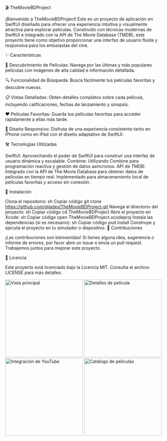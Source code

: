 🎬 TheMovieBDProject

¡Bienvenido a TheMovieBDProject! Este es un proyecto de aplicación en SwiftUI diseñado para ofrecer una experiencia intuitiva y visualmente atractiva para explorar películas. Construido con técnicas modernas de SwiftUI e integrado con la API de The Movie Database (TMDB), este proyecto tiene como objetivo proporcionar una interfaz de usuario fluida y responsiva para los entusiastas del cine.

✨ Características

🌟 Descubrimiento de Películas: Navega por las últimas y más populares películas con imágenes de alta calidad e información detallada.

🔍 Funcionalidad de Búsqueda: Busca fácilmente tus películas favoritas y descubre nuevas.

📋 Vistas Detalladas: Obtén detalles completos sobre cada película, incluyendo calificaciones, fechas de lanzamiento y sinopsis.

❤️ Películas Favoritas: Guarda tus películas favoritas para acceder rápidamente a ellas más tarde.

📱 Diseño Responsivo: Disfruta de una experiencia consistente tanto en iPhone como en iPad con el diseño adaptativo de SwiftUI.


🛠️ Tecnologías Utilizadas

SwiftUI: Aprovechando el poder de SwiftUI para construir una interfaz de usuario dinámica y escalable.
Combine: Utilizando Combine para programación reactiva y gestión de datos asíncronos.
API de TMDB: Integrado con la API de The Movie Database para obtener datos de películas en tiempo real.
Implementado para almacenamiento local de películas favoritas y acceso sin conexión.

🚀 Instalación

Clona el repositorio:
sh
Copiar código
git clone https://github.com/gliadev/TheMovieBDProject.git
Navega al directorio del proyecto:
sh
Copiar código
cd TheMovieBDProject
Abre el proyecto en Xcode:
sh
Copiar código
open TheMovieBDProject.xcodeproj
Instala las dependencias (si es necesario):
sh
Copiar código
pod install
Construye y ejecuta el proyecto en tu simulador o dispositivo.
🤝 Contribuciones

¡Las contribuciones son bienvenidas! Si tienes alguna idea, sugerencia o informe de errores, por favor abre un issue o envía un pull request. Trabajemos juntos para mejorar este proyecto.

📄 Licencia

Este proyecto está licenciado bajo la Licencia MIT. Consulta el archivo LICENSE para más detalles.





<img src="https://github.com/gliadev/TheMovieBDProject/assets/78279221/132acd19-b05e-43a0-abfc-55bc214e17d0" width="250" alt="Vista principal">

<img src="https://github.com/gliadev/TheMovieBDProject/assets/78279221/0008201f-cb4a-4d27-9d5a-62ab456a85b0" width="250" alt="Detalles de película">

<img src="https://github.com/gliadev/TheMovieBDProject/assets/78279221/ede46ddc-15db-45e4-9335-e79aeeb602c8" width="250" alt="Integración de YouTube">

<img src="https://github.com/gliadev/TheMovieBDProject/assets/78279221/0f99d316-5eaa-4a6b-913a-a4b3361da032" width="250" alt="Catálogo de películas">


